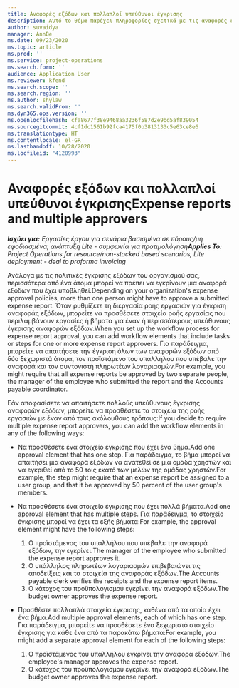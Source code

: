 ```yaml
---
title: Αναφορές εξόδων και πολλαπλοί υπεύθυνοι έγκρισης
description: Αυτό το θέμα παρέχει πληροφορίες σχετικά με τις αναφορές εξόδων που απαιτούν έγκριση από περισσότερα από ένα άτομα.
author: suvaidya
manager: AnnBe
ms.date: 09/23/2020
ms.topic: article
ms.prod: ''
ms.service: project-operations
ms.search.form: ''
audience: Application User
ms.reviewer: kfend
ms.search.scope: ''
ms.search.region: ''
ms.author: shylaw
ms.search.validFrom: ''
ms.dyn365.ops.version: ''
ms.openlocfilehash: cfa8677f38e9468aa3236f587d2e9bd5af839054
ms.sourcegitcommit: 4cf1dc1561b92fca4175f0b3813133c5e63ce8e6
ms.translationtype: HT
ms.contentlocale: el-GR
ms.lasthandoff: 10/28/2020
ms.locfileid: "4120993"
---
```

# <a name="expense-reports-and-multiple-approvers"></a><span data-ttu-id="4e081-103">Αναφορές εξόδων και πολλαπλοί υπεύθυνοι έγκρισης</span><span class="sxs-lookup"><span data-stu-id="4e081-103">Expense reports and multiple approvers</span></span>

<span data-ttu-id="4e081-104">_**Ισχύει για:** Εργασίες έργου για σενάρια βασισμένα σε πόρους/μη εφοδιασμένα, ανάπτυξη Lite - συμφωνία για προτιμολόγηση_</span><span class="sxs-lookup"><span data-stu-id="4e081-104">_**Applies To:** Project Operations for resource/non-stocked based scenarios, Lite deployment - deal to proforma invoicing_</span></span>

<span data-ttu-id="4e081-105">Ανάλογα με τις πολιτικές έγκρισης εξόδων του οργανισμού σας, περισσότερα από ένα άτομα μπορεί να πρέπει να εγκρίνουν μια αναφορά εξόδων που έχει υποβληθεί.</span><span class="sxs-lookup"><span data-stu-id="4e081-105">Depending on your organization's expense approval policies, more than one person might have to approve a submitted expense report.</span></span> <span data-ttu-id="4e081-106">Όταν ρυθμίζετε τη διεργασία ροής εργασιών για έγκριση αναφοράς εξόδων, μπορείτε να προσθέσετε στοιχεία ροής εργασίας που περιλαμβάνουν εργασίες ή βήματα για έναν ή περισσότερους υπεύθυνους έγκρισης αναφορών εξόδων.</span><span class="sxs-lookup"><span data-stu-id="4e081-106">When you set up the workflow process for expense report approval, you can add workflow elements that include tasks or steps for one or more expense report approvers.</span></span> <span data-ttu-id="4e081-107">Για παράδειγμα, μπορείτε να απαιτήσετε την έγκριση όλων των αναφορών εξόδων από δύο ξεχωριστά άτομα, τον προϊστάμενο του υπαλλήλου που υπέβαλε την αναφορά και τον συντονιστή πληρωτέων λογαριασμών.</span><span class="sxs-lookup"><span data-stu-id="4e081-107">For example, you might require that all expense reports be approved by two separate people, the manager of the employee who submitted the report and the Accounts payable coordinator.</span></span>

<span data-ttu-id="4e081-108">Εάν αποφασίσετε να απαιτήσετε πολλούς υπεύθυνους έγκρισης αναφορών εξόδων, μπορείτε να προσθέσετε τα στοιχεία της ροής εργασιών με έναν από τους ακόλουθους τρόπους:</span><span class="sxs-lookup"><span data-stu-id="4e081-108">If you decide to require multiple expense report approvers, you can add the workflow elements in any of the following ways:</span></span>

- <span data-ttu-id="4e081-109">Να προσθέσετε ένα στοιχείο έγκρισης που έχει ένα βήμα.</span><span class="sxs-lookup"><span data-stu-id="4e081-109">Add one approval element that has one step.</span></span> <span data-ttu-id="4e081-110">Για παράδειγμα, το βήμα μπορεί να απαιτήσει μια αναφορά εξόδων να ανατεθεί σε μια ομάδα χρηστών και να εγκριθεί από το 50 τοις εκατό των μελών της ομάδας χρηστών.</span><span class="sxs-lookup"><span data-stu-id="4e081-110">For example, the step might require that an expense report be assigned to a user group, and that it be approved by 50 percent of the user group's members.</span></span>
- <span data-ttu-id="4e081-111">Να προσθέσετε ένα στοιχείο έγκρισης που έχει πολλά βήματα.</span><span class="sxs-lookup"><span data-stu-id="4e081-111">Add one approval element that has multiple steps.</span></span> <span data-ttu-id="4e081-112">Για παράδειγμα, το στοιχείο έγκρισης μπορεί να έχει τα εξής βήματα:</span><span class="sxs-lookup"><span data-stu-id="4e081-112">For example, the approval element might have the following steps:</span></span>

    1. <span data-ttu-id="4e081-113">Ο προϊστάμενος του υπαλλήλου που υπέβαλε την αναφορά εξόδων, την εγκρίνει.</span><span class="sxs-lookup"><span data-stu-id="4e081-113">The manager of the employee who submitted the expense report approves it.</span></span>
    2. <span data-ttu-id="4e081-114">Ο υπάλληλος πληρωτέων λογαριασμών επιβεβαιώνει τις αποδείξεις και τα στοιχεία της αναφοράς εξόδων.</span><span class="sxs-lookup"><span data-stu-id="4e081-114">The Accounts payable clerk verifies the receipts and the expense report items.</span></span>
    3. <span data-ttu-id="4e081-115">Ο κάτοχος του προϋπολογισμού εγκρίνει την αναφορά εξόδων.</span><span class="sxs-lookup"><span data-stu-id="4e081-115">The budget owner approves the expense report.</span></span>

- <span data-ttu-id="4e081-116">Προσθέστε πολλαπλά στοιχεία έγκρισης, καθένα από τα οποία έχει ένα βήμα.</span><span class="sxs-lookup"><span data-stu-id="4e081-116">Add multiple approval elements, each of which has one step.</span></span> <span data-ttu-id="4e081-117">Για παράδειγμα, μπορείτε να προσθέσετε ένα ξεχωριστό στοιχείο έγκρισης για κάθε ένα από τα παρακάτω βήματα:</span><span class="sxs-lookup"><span data-stu-id="4e081-117">For example, you might add a separate approval element for each of the following steps:</span></span>

    1. <span data-ttu-id="4e081-118">Ο προϊστάμενος του υπαλλήλου εγκρίνει την αναφορά εξόδων.</span><span class="sxs-lookup"><span data-stu-id="4e081-118">The employee's manager approves the expense report.</span></span>
    2. <span data-ttu-id="4e081-119">Ο κάτοχος του προϋπολογισμού εγκρίνει την αναφορά εξόδων.</span><span class="sxs-lookup"><span data-stu-id="4e081-119">The budget owner approves the expense report.</span></span>
